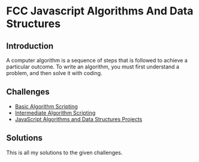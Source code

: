 # FCC Javascript Algorithms And Data Structures

## Introduction

A computer algorithm is a sequence of steps that is followed to achieve a particular outcome. To write an algorithm, you must first understand a problem, and then solve it with coding.

## Challenges

- [Basic Algorithm Scripting](https://learn.freecodecamp.org/javascript-algorithms-and-data-structures/basic-algorithm-scripting)
- [Intermediate Algorithm Scripting](https://learn.freecodecamp.org/javascript-algorithms-and-data-structures/intermediate-algorithm-scripting)
- [JavaScript Algorithms and Data Structures Projects](https://learn.freecodecamp.org/javascript-algorithms-and-data-structures/javascript-algorithms-and-data-structures-projects)

## Solutions

This is all my solutions to the given challenges.
